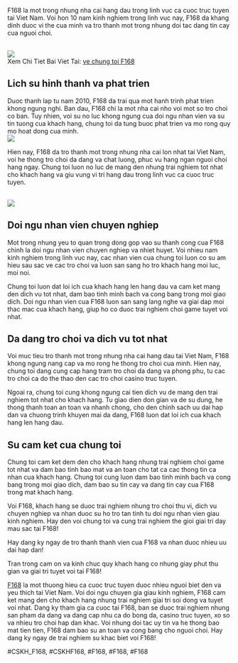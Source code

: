 <p>F168 la mot trong nhung nha cai hang dau trong linh vuc ca cuoc truc tuyen tai Viet Nam. Voi hon 10 nam kinh nghiem trong linh vuc nay, F168 da khang dinh duoc vi the cua minh va tro thanh mot trong nhung doi tac dang tin cay cua nguoi choi.</p><br><img src="https://shopifydev.io/wp-content/uploads/2025/02/ban-ca.png"></br>
Xem Chi Tiet Bai Viet Tai: <a href="https://f168.onl/ve-chung-toi/">ve chung toi F168</a><h2>Lich su hinh thanh va phat trien</h2><p>Duoc thanh lap tu nam 2010, F168 da trai qua mot hanh trinh phat trien khong ngung nghi. Ban dau, F168 chi la mot nha cai nho voi mot so tro choi co ban. Tuy nhien, voi su no luc khong ngung cua doi ngu nhan vien va su tin tuong cua khach hang, chung toi da tung buoc phat trien va mo rong quy mo hoat dong cua minh.<br><img src="https://shopifydev.io/wp-content/uploads/2025/02/live-casino.jpg"></br><p>Hien nay, F168 da tro thanh mot trong nhung nha cai lon nhat tai Viet Nam, voi he thong tro choi da dang va chat luong, phuc vu hang ngan nguoi choi hang ngay. Chung toi luon no luc de mang den nhung trai nghiem tot nhat cho khach hang va giu vung vi tri hang dau trong linh vuc ca cuoc truc tuyen.</p><br><img src="https://shopifydev.io/wp-content/uploads/2025/02/dich-vu-cham-soc-khach-hang-chuyen-nghiep.jpg"></br><h2>Doi ngu nhan vien chuyen nghiep</h2><p>Mot trong nhung yeu to quan trong dong gop vao su thanh cong cua F168 chinh la doi ngu nhan vien chuyen nghiep va nhiet huyet. Voi nhieu nam kinh nghiem trong linh vuc nay, cac nhan vien cua chung toi luon co su am hieu sau sac ve cac tro choi va luon san sang ho tro khach hang moi luc, moi noi.<p>Chung toi luon dat loi ich cua khach hang len hang dau va cam ket mang den dich vu tot nhat, dam bao tinh minh bach va cong bang trong moi giao dich. Doi ngu nhan vien cua F168 luon san sang lang nghe va giai dap moi thac mac cua khach hang, giup ho co duoc trai nghiem choi game tuyet voi nhat.</p><h2>Da dang tro choi va dich vu tot nhat</h2><p>Voi muc tieu tro thanh mot trong nhung nha cai hang dau tai Viet Nam, F168 khong ngung nang cap va mo rong he thong tro choi cua minh. Hien nay, chung toi dang cung cap hang tram tro choi da dang va phong phu, tu cac tro choi ca do the thao den cac tro choi casino truc tuyen.<p>Ngoai ra, chung toi cung khong ngung cai tien dich vu de mang den trai nghiem tot nhat cho khach hang. Tu giao dien don gian va de su dung, he thong thanh toan an toan va nhanh chong, cho den chinh sach uu dai hap dan va chuong trinh khuyen mai da dang, F168 luon dat loi ich cua khach hang len hang dau.</p><h2>Su cam ket cua chung toi</h2><p>Chung toi cam ket dem den cho khach hang nhung trai nghiem choi game tot nhat va dam bao tinh bao mat va an toan cho tat ca cac thong tin ca nhan cua khach hang. Chung toi cung luon dam bao tinh minh bach va cong bang trong moi giao dich, dam bao su tin cay va dang tin cay cua F168 trong mat khach hang.</p><p>Voi F168, khach hang se duoc trai nghiem nhung tro choi thu vi, dich vu chuyen nghiep va nhan duoc su ho tro tan tinh tu doi ngu nhan vien giau kinh nghiem. Hay den voi chung toi va cung trai nghiem the gioi giai tri day mau sac tai F168!</p><div class="img-container">

</div><p class="highlight">Hay dang ky ngay de tro thanh thanh vien cua F168 va nhan duoc nhieu uu dai hap dan!</p><p>Tran trong cam on va kinh chuc quy khach hang co nhung giay phut thu gian va giai tri tuyet voi tai F168!</p><p><a href="https://f168.onl/">F168</a> la mot thuong hieu ca cuoc truc tuyen duoc nhieu nguoi biet den va yeu thich tai Viet Nam. Voi doi ngu chuyen gia giau kinh nghiem, F168 cam ket mang den cho khach hang nhung trai nghiem giai tri soi dong va tuyet voi nhat. Dang ky tham gia ca cuoc tai F168, ban se duoc trai nghiem nhung san pham da dang va dang cap nhu ca do bong da, casino truc tuyen, xo so va nhieu tro choi hap dan khac. Voi nhung doi tac uy tin va he thong bao mat tien tien, F168 dam bao su an toan va cong bang cho nguoi choi. Hay dang ky ngay de trai nghiem su khac biet voi F168!</p>
#CSKH_F168, #CSKHF168, #F168, #F168, #F168
